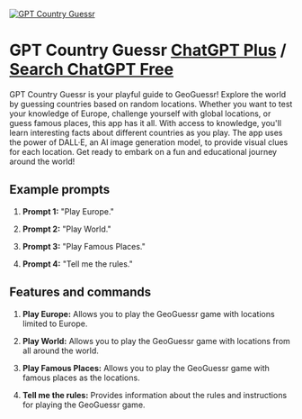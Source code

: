 
[![GPT Country Guessr](https://files.oaiusercontent.com/file-oS6PZd1Ei148j969y0eSkvJw?se=2123-10-19T02%3A29%3A27Z&sp=r&sv=2021-08-06&sr=b&rscc=max-age%3D31536000%2C%20immutable&rscd=attachment%3B%20filename%3D4971e6aa-8ee5-4f80-9781-e81b3abfa1f0.png&sig=dwQfJk1TG4jXZ0vybB7qLTJTp6qMwVw8elkwI9SyAUc%3D)](https://chat.openai.com/g/g-dRFekAlc1-gpt-country-guessr)

# GPT Country Guessr [ChatGPT Plus](https://chat.openai.com/g/g-dRFekAlc1-gpt-country-guessr) / [Search ChatGPT Free](https://gptcall.net/index.html#/?search=GPT%20Country%20Guessr)

GPT Country Guessr is your playful guide to GeoGuessr! Explore the world by guessing countries based on random locations. Whether you want to test your knowledge of Europe, challenge yourself with global locations, or guess famous places, this app has it all. With access to knowledge, you'll learn interesting facts about different countries as you play. The app uses the power of DALL·E, an AI image generation model, to provide visual clues for each location. Get ready to embark on a fun and educational journey around the world!

## Example prompts

1. **Prompt 1:** "Play Europe."

2. **Prompt 2:** "Play World."

3. **Prompt 3:** "Play Famous Places."

4. **Prompt 4:** "Tell me the rules."

## Features and commands

1. **Play Europe:** Allows you to play the GeoGuessr game with locations limited to Europe.

2. **Play World:** Allows you to play the GeoGuessr game with locations from all around the world.

3. **Play Famous Places:** Allows you to play the GeoGuessr game with famous places as the locations.

4. **Tell me the rules:** Provides information about the rules and instructions for playing the GeoGuessr game.


